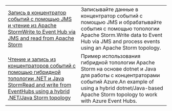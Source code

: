 |  |  |
|---------|---------|
| <span data-ttu-id="a5564-101">[Запись в концентратор событий с помощью JMS и чтение из Apache Storm][1]</span><span class="sxs-lookup"><span data-stu-id="a5564-101">[Write to Event Hub via JMS and read from Apache Storm][1]</span></span> | <span data-ttu-id="a5564-102">Записывайте данные в концентратор событий с помощью JMS и обрабатывайте события с помощью топологии Apache Storm.</span><span class="sxs-lookup"><span data-stu-id="a5564-102">Write data to Event Hub via JMS and process events using an Apache Storm topology.</span></span> 
| <span data-ttu-id="a5564-103">[Чтение и запись из концентраторов событий с помощью гибридной топологии .NET и Java Storm][2]</span><span class="sxs-lookup"><span data-stu-id="a5564-103">[Read and write from EventHubs using a hybrid .NET/Java Storm topology][2]</span></span> | <span data-ttu-id="a5564-104">Пример использования гибридной топологии Apache Storm на основе dotnet и Java для работы с концентраторами событий Azure.</span><span class="sxs-lookup"><span data-stu-id="a5564-104">An example of using a hybrid dotnet/Java-based Apache Storm topology to work with Azure Event Hubs.</span></span>

[1]: https://azure.microsoft.com/resources/samples/event-hubs-java-storm-sender-jms-receiver/
[2]: https://azure.microsoft.com/resources/samples/hdinsight-dotnet-java-storm-eventhub/